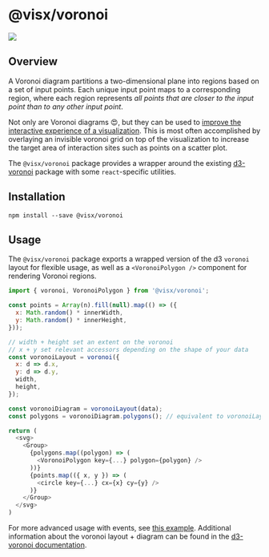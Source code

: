 # @visx/voronoi

<a title="@visx/voronoi npm downloads" href="https://www.npmjs.com/package/@visx/voronoi">
  <img src="https://img.shields.io/npm/dm/@visx/voronoi.svg?style=flat-square" />
</a>

## Overview

A Voronoi diagram partitions a two-dimensional plane into regions based on a set of input points.
Each unique input point maps to a corresponding region, where each region represents _all points
that are closer to the input point than to any other input point_.

Not only are Voronoi diagrams 😍, but they can be used to
[improve the interactive experience of a visualization](https://www.visualcinnamon.com/2015/07/voronoi.html).
This is most often accomplished by overlaying an invisible voronoi grid on top of the visualization
to increase the target area of interaction sites such as points on a scatter plot.

The `@visx/voronoi` package provides a wrapper around the existing
[d3-voronoi](https://github.com/d3/d3-voronoi) package with some `react`-specific utilities.

## Installation

```
npm install --save @visx/voronoi
```

## Usage

The `@visx/voronoi` package exports a wrapped version of the d3 `voronoi` layout for flexible usage,
as well as a `<VoronoiPolygon />` component for rendering Voronoi regions.

```js
import { voronoi, VoronoiPolygon } from '@visx/voronoi';

const points = Array(n).fill(null).map(() => ({
  x: Math.random() * innerWidth,
  y: Math.random() * innerHeight,
}));

// width + height set an extent on the voronoi
// x + y set relevant accessors depending on the shape of your data
const voronoiLayout = voronoi({
  x: d => d.x,
  y: d => d.y,
  width,
  height,
});

const voronoiDiagram = voronoiLayout(data);
const polygons = voronoiDiagram.polygons(); // equivalent to voronoiLayout.polygons(points)

return (
  <svg>
    <Group>
      {polygons.map((polygon) => (
        <VoronoiPolygon key={...} polygon={polygon} />
      ))}
      {points.map(({ x, y }) => (
        <circle key={...} cx={x} cy={y} />
      )}
    </Group>
  </svg>
)
```

For more advanced usage with events, see [this example](https://airbnb.io/visx/voronoi). Additional
information about the voronoi layout + diagram can be found in the
[d3-voronoi documentation](https://github.com/d3/d3-voronoi).
